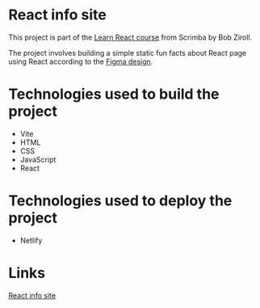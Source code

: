 # React info site
This project is part of the [Learn React course](https://v2.scrimba.com/learn-react-c0e) from Scrimba by Bob Ziroll.<br />

The project involves building a simple static fun facts about React page using React according to the [Figma design](https://www.figma.com/design/xA1rJVQOorqMW6xjGdBLcI/ReactFacts?t=nLxQHkgnOChfo5cI-0).
# Technologies used to build the project
- Vite
- HTML
- CSS
- JavaScript
- React
# Technologies used to deploy the project
- Netlify
# Links
[React info site](https://regal-muffin-975041.netlify.app/)
